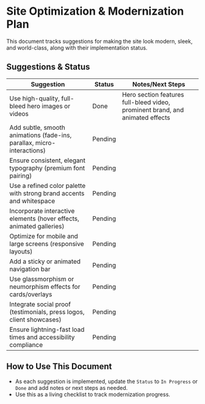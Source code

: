 # Site Optimization & Modernization Plan

This document tracks suggestions for making the site look modern, sleek, and world-class, along with their implementation status.

## Suggestions & Status

| Suggestion                                                                 | Status    | Notes/Next Steps                         |
|---------------------------------------------------------------------------|-----------|------------------------------------------|
| Use high-quality, full-bleed hero images or videos                        | Done      | Hero section features full-bleed video, prominent brand, and animated effects |
| Add subtle, smooth animations (fade-ins, parallax, micro-interactions)    | Pending   |                                          |
| Ensure consistent, elegant typography (premium font pairing)              | Pending   |                                          |
| Use a refined color palette with strong brand accents and whitespace      | Pending   |                                          |
| Incorporate interactive elements (hover effects, animated galleries)      | Pending   |                                          |
| Optimize for mobile and large screens (responsive layouts)                | Pending   |                                          |
| Add a sticky or animated navigation bar                                   | Pending   |                                          |
| Use glassmorphism or neumorphism effects for cards/overlays               | Pending   |                                          |
| Integrate social proof (testimonials, press logos, client showcases)      | Pending   |                                          |
| Ensure lightning-fast load times and accessibility compliance             | Pending   |                                          |

## How to Use This Document
- As each suggestion is implemented, update the `Status` to `In Progress` or `Done` and add notes or next steps as needed.
- Use this as a living checklist to track modernization progress.
